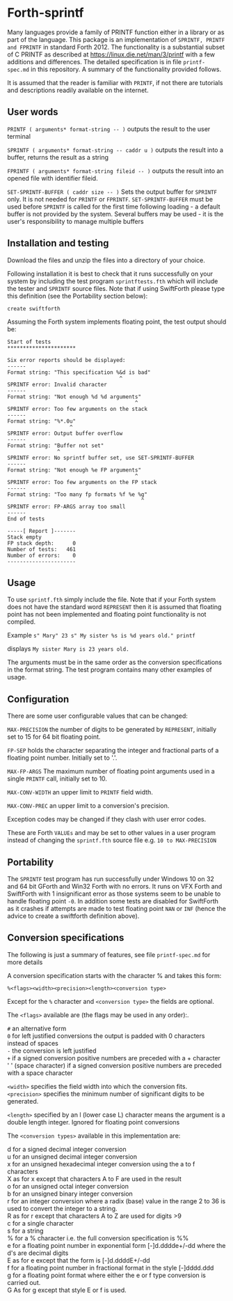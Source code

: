 # Forth-sprintf

Many languages provide a family of PRINTF function either in a library or as part of the language. This package is an implementation of `SPRINTF, PRINTF and FPRINTF` in standard Forth 2012. The functionality is a substantial subset of C PRINTF as described at https://linux.die.net/man/3/printf with a few additions and differences. The detailed specification is in file `printf-spec.md` in this repository. A summary of the functionality provided follows.

It is assumed that the reader is familiar with `PRINTF`, if not there are tutorials and descriptions readily available on the internet.

## User words

`PRINTF ( arguments* format-string -- )` outputs the result to the user terminal

`SPRINTF ( arguments* format-string -- caddr u )` outputs the result into a buffer, returns the result as a string

`FPRINTF ( arguments* format-string fileid -- )` outputs the result into an opened file with identifier fileid.

`SET-SPRINTF-BUFFER ( caddr size -- )` Sets the output buffer for `SPRINTF` only. It is not needed for `PRINTF` or `FPRINTF`. `SET-SPRINTF-BUFFER` must be used before `SPRINTF` is called for the first time following loading - a default buffer is not provided by the system. Several buffers may be used  - it is the user's responsibility to manage multiple buffers

## Installation and testing

Download the files and unzip the files into a directory of your choice.

Following installation it is best to check that it runs successfully on your system by including the test program `sprintftests.fth` which will include the tester and `SPRINTF` source files. Note that if using SwiftForth please type this definition (see the Portability section below):

`create swiftforth`
   
Assuming the Forth system implements floating point, the test output should be:
```
Start of tests
**********************

Six error reports should be displayed:
------
Format string: "This specification %&d is bad"
                                    ^
SPRINTF error: Invalid character
------
Format string: "Not enough %d %d arguments"
                                         ^
SPRINTF error: Too few arguments on the stack
------
Format string: "%*.0u"
                    ^
SPRINTF error: Output buffer overflow
------
Format string: "Buffer not set"
                ^
SPRINTF error: No sprintf buffer set, use SET-SPRINTF-BUFFER
------
Format string: "Not enough %e FP arguments"
                                         ^
SPRINTF error: Too few arguments on the FP stack
------
Format string: "Too many fp formats %f %e %g"
                                           ^
SPRINTF error: FP-ARGS array too small
------
End of tests

-----[ Report ]-------
Stack empty
FP stack depth:      0
Number of tests:   461
Number of errors:    0
----------------------
```
## Usage

To use `sprintf.fth` simply include the file. Note that if your Forth system does not have the standard word `REPRESENT` then it is assumed that floating point has not been implemented and floating point functionality is not compiled.

Example
   `s" Mary" 23 s" My sister %s is %d years old." printf`

displays
   `My sister Mary is 23 years old.`

The arguments must be in the same order as the conversion specifications in the format string. The test program contains many other examples of usage.

## Configuration

There are some user configurable values that can be changed:

`MAX-PRECISION`  the number of digits to be generated by `REPRESENT`, initially set to 15 for 64 bit floating point.

`FP-SEP`  holds the character separating the integer and fractional parts of a floating point number. Initially set to '.'.

`MAX-FP-ARGS`  The maximum number of floating point arguments used in a single `PRINTF` call, initially set to 10.

`MAX-CONV-WIDTH` an upper limit to `PRINTF` field width.

`MAX-CONV-PREC` an upper limit to a conversion's precision.

Exception codes may be changed if they clash with user error codes.

These are Forth `VALUEs` and may be set to other values in a user program instead of changing the `sprintf.fth` source file e.g.
  `10 to MAX-PRECISION`

## Portability

The `SPRINTF` test program has run successfully under Windows 10 on 32 and 64 bit GForth and Win32 Forth with no errors. It runs on VFX Forth and SwiftForth with 1 insignificant error as those systems seem to be unable to handle floating point `-0`. In addition some tests are disabled for SwiftForth as it crashes if attempts are made to test floating point `NAN` or `INF` (hence the advice to create a swiftforth definition above).

## Conversion specifications

The following is just a summary of features, see file `printf-spec.md` for more details 

A conversion specification starts with the character % and takes this form:

   `%<flags><width><precision><length><conversion type>`

Except for the `%` character and `<conversion type>` the fields are optional.

The `<flags>` available are (the flags may be used in any order):.

`#`  an alternative form<br>
`0`  for left justified conversions the output is padded with 0 characters instead of spaces<br>
`-`  the conversion is left justified<br>
`+`  if a signed conversion positive numbers are preceded with a + character<br>
' '  (space character) if a signed conversion positive numbers are preceded with a space character<br>

`<width>` specifies the field width into which the conversion fits.<br>
`<precision>` specifies the minimum number of significant digits to be generated.

`<length>` specified by an l (lower case L) character means the argument is a double length integer. Ignored for floating point conversions<br>

The `<conversion types>` available in this implementation are:

d  for a signed decimal integer conversion<br>
u  for an unsigned decimal integer conversion<br>
x  for an unsigned hexadecimal integer conversion using the a to f characters<br>
X  as for x except that characters A to F are used in the result<br>
o  for an unsigned octal integer conversion<br> 
b  for an unsigned binary integer conversion<br>
r  for an integer conversion where a radix (base) value in the range 2 to 36 is used to convert the integer to a string.<br>
R  as for r except that characters A to Z are used for digits >9<br>
c  for a single character<br>
s  for a string<br>
%  for a % character i.e. the full conversion specification is %%<br>
e  for a floating point number in exponential form \[-\]d.dddde+/-dd where the d's are decimal digits<br>
E  as for e except that the form is \[-\]d.ddddE+/-dd<br>
f  for a floating point number in fractional format in the style \[-\]dddd.ddd<br>
g  for a floating point format where either the e or f type conversion is carried out.<br>
G  As for g except that style E or f is used.

